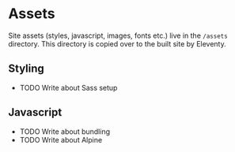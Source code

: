 # Assets

Site assets (styles, javascript, images, fonts etc.) live in the `/assets` directory. This directory is copied over to the built site by Eleventy.

## Styling

-   TODO Write about Sass setup

## Javascript

-   TODO Write about bundling
-   TODO Write about Alpine
